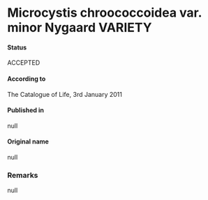 # Microcystis chroococcoidea var. minor Nygaard VARIETY

#### Status
ACCEPTED

#### According to
The Catalogue of Life, 3rd January 2011

#### Published in
null

#### Original name
null

### Remarks
null